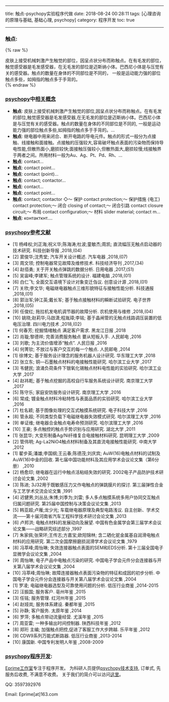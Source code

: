 
---
title: 触点-psychopy实验程序代做
date: 2018-08-24 00:28:11
tags: [心理咨询的原理与基础, 基础心理, psychopy]
category: 程序开发
toc: true

---



<span></span>
<!-- more -->



### 触点:

{% raw %}
<div class="p1">皮肤上接受机械刺激产生触觉的部位，因呈点状分布而称触点。在有毛发的部位，触觉感受器是毛发感受器，在无毛发的部位是迈斯纳小体。巴西尼小体是与压觉有关的感受器。触点的数量在身体的不同部位是不同的， 一般是运动能力强的部位触点多些，如拇指的触点多于手背的。</div>
{% endraw %}



### [psychopy](/tags/psychopy/)中[相关概念](/categories/程序开发)

- **触点**: 皮肤上接受机械刺激产生触觉的部位,因呈点状分布而称触点。在有毛发的部位,触觉感受器是毛发感受器,在无毛发的部位是迈斯纳小体。巴西尼小体是与压觉有关的感受器。触点的数量在身体的不同部位是不同的, 一般是运动能力强的部位触点多些,如拇指的触点多于手背的。...
- **触点**: 继电器中用来闭合、断开电路的导电元件。触点的形式一般分为点接触、线接触和面接触。点接触的压强较大,容易破坏触点表面的污染物而保持导电性能,但散热面小,磨损较快;面接触压强较小,但散热面大,磨损较慢;线接触界于两者之间。所用材料一般为Au、Ag、Pt、Pd、Rh、...
- **触点**: contact...
- **触点**: contact point...
- **触点**: contact (point)...
- **触点**: contact; contactor...
- **触点**: contact...
- **触点**: contact point...
- **触点**: contact; contactor ◇～ 保护 contact protection;～ 保护措施 {电工} contact protection;～ 闭合 closing of contact;～ 闭合引路 contact closure circuit;～ 布局 contact configuration;～ 材料 slider material; contact m...
- **触点**: контакткнт....


### [psychopy](/tags/psychopy/)[参考文献](/categories/程序开发/)

- [1]  杨峰权;刘正海;祝义华;陈海涛;杜波;童敏杰;周凯; 直流幅压无触点启动器的技术研究. 科技创新导报 ,2018,(04)
- [2]  窦俊华;沈秀堂; 汽车开关设计概述. 汽车电器 ,2018,(07)
- [3]  周文领; 控制电器常见故障及维修技术. 科技经济导刊 ,2017,(34)
- [4]  赵佰勇; 关于开关触点弹跳的数据分析. 日用电器 ,2017,(S1)
- [5]  吴宙峰;李建军; 触点管理系统的设计. 福建电脑 ,2018,(01)
- [6]  白仁飞; 全面交互语境下设计对象变迁刍议. 创意设计源 ,2018,(01)
- [7]  关欣;李文华; 电磁继电器触点三维形貌特征与接触性能分析. 科技通报 ,2018,(01)
- [8]  郭治军;钟江英;戴长军; 基于触点接触材料的瞬断试验研究. 电子世界 ,2018,(05)
- [9]  任俊红; 拖拉机发电机调节器的故障分析. 农机使用与维修 ,2018,(04)
- [10]  姚晓;赵莉华;马啟潇;程胤璋;李铭; 基于晶闸管的无触点线路调压装置的低电压治理. 四川电力技术 ,2018,(02)
- [1]  何春芳; 挖掘情绪触点  满足客户需求. 黑龙江日报 ,2018
- [2]  肖璇;黎德祥; 完善消费服务触点  要从短板入手. 人民邮电 ,2016
- [3]  刘歌; 为主流价值增添“触点”. 人民日报 ,2016
- [4]  何菁钦; 不放过与客户交互的每一个触点. 人民邮电 ,2014
- [1]  徐博文; 基于服务设计理念的服务机器人设计研究. 华东理工大学 ,2018
- [2]  张立东; 铜—石墨触点材料的电接触性能研究. 哈尔滨工业大学 ,2017
- [3]  韦健民; 浪涌负荷条件下银氧化锡触点材料电性能的实验研究. 哈尔滨工业大学 ,2017
- [4]  赵祎乾; 基于触点挖掘的高校自行车服务系统设计研究. 南京理工大学 ,2017
- [5]  陈守乐; 家庭安防服务设计研究. 南京理工大学 ,2016
- [6]  常成; 镀金触点材料冷粘特性与表面品质的实验研究. 哈尔滨工业大学 ,2016
- [7]  杜名颖; 基于图像处理的交互式触摸系统研究. 电子科技大学 ,2016
- [8]  管永超; 不同类型负载下电磁继电器失效模式研究. 哈尔滨理工大学 ,2016
- [9]  单证维; 继电器合金触点电寿命预测研究. 哈尔滨理工大学 ,2016
- [10]  王豪; 多点触控的触点手势识别与应用研究. 湖北大学 ,2011
- [1]  张昆华; 大变形制备Ag/Ni纤维复合电接触材料研究. 昆明理工大学 ,2009
- [2]  管伟明; Ag-La2NiO4触点材料制备及其直流电接触性能研究. 中南大学 ,2012
- [1]  翟步英;潘雄;李国纲;王云春;陈德茂;刘庆宾; AuW(16)电触点材料的试制及AuW(16)中金的回收. 第七届中国功能材料及其应用学术会议论文集（第6分册） ,2010
- [2]  杨愈印; 继电器在运行中触点活粘结失效的研究. 2002电子产品防护技术研讨会论文集 ,2002
- [3]  陈进; 3J32用于既敏感压力又作电触点的弹跳膜片的探讨. 第三届弹性合金与工艺学术交流会论文集 ,1991
- [4]  迟健男;刘丛丛;朱博;刘季为;刘雷; 多人多点触摸系统多用户协同交互触点归属问题研究. 第25届中国控制与决策会议论文集 ,2013
- [5]  韩亚超;卢雁;龙少光; 车载继电器原理及典型电路浅议. 自主创新、学术交流——第十届河南省汽车工程科学技术研讨会论文集 ,2013
- [6]  卢邦洪; 电触点材料的发展动向及展望. 中国有色金属学会第三届学术会议论文集——战略研究综述部分 ,1997
- [7]  朱家佩;张荣环;王传志;方嘉宝;欧阳锦林; 含二硒化铌金属基自润滑电触点材料的应用研究. 第二次全国摩擦磨损润滑学术会议论文集 ,1979
- [8]  冯萃峰;周怡琳; 失效连接器触点表面的SEM和EDS分析. 第十三届全国电子显微学会议论文集 ,2004
- [9]  周怡琳; 电子产品中电触点污染的研究. 中国电子学会元件分会连接器与开关第八届学术会议论文集 ,2004
- [10]  冯萃峰;周怡琳; 故障连接器触点表面污染物的特征和成因的初步分析. 中国电子学会元件分会连接器与开关第八届学术会议论文集 ,2004
- [1]  罗凌; 电磁继电器选型及可靠使用问题的分析. 低压行业商鉴 ,2014-2015
- [2]  汪振国; 服务客户. 亳州年鉴 ,2015
- [3]  任铭; 服务管理. 红河州年鉴 ,2015
- [4]  赵娅岚; 服务体系建设. 秦都年鉴 ,2015
- [5]  孙静; 客户服务. 太原年鉴 ,2014
- [6]  罗萍; 多触点带动流量经营. 尤溪年鉴 ,2015
- [7]  周亚雷; 一种多输出时间控制器. 陕西科技年鉴 ,2012
- [8]  郑珩 主编; 加强触点把控,促进了客服工作大步跨越. 乐平年鉴 ,2012
- [9]   CDW9系列万能式断路器. 低压行业商鉴 ,2013-2014
- [10]   康国新. 中国专利发明人年鉴 ,2008-2009


### [psychopy](/tags/psychopy/)[程序开发](/categories/程序开发/):
[Eprime工作室](http://Eprime.cn/)专注于程序开发。
为科研人员提供[psychopy技术支持](http://Eprime.cn/2018/08/17/关于Eprime工作室/), 订单式, 先服务后收费, 不满意不收费。
关于我们的简介可以访问[这里](http://Eprime.cn/2018/08/17/关于Eprime工作室/)。

QQ: 3597392976

Email: Eprime[at]163.com


